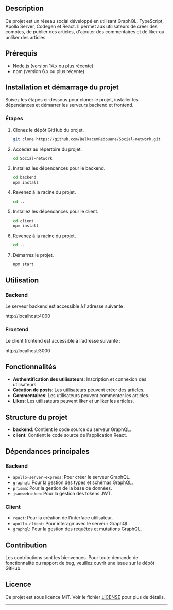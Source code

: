 ## Description

Ce projet est un réseau social développé en utilisant GraphQL, TypeScript, Apollo Server, Codegen et React. Il permet aux utilisateurs de créer des comptes, de publier des articles, d'ajouter des commentaires et de liker ou unliker des articles.

## Prérequis

- Node.js (version 14.x ou plus récente)
- npm (version 6.x ou plus récente)

## Installation et démarrage du projet

Suivez les étapes ci-dessous pour cloner le projet, installer les dépendances et démarrer les serveurs backend et frontend.

### Étapes

1. Clonez le dépôt GitHub du projet.
    ```bash
    git clone https://github.com/BelkacemRedouane/Social-network.git

2. Accédez au répertoire du projet.
    ```bash
    cd Social-network
    ```

3. Installez les dépendances pour le backend.
    ```bash
    cd backend
    npm install
    ```

4. Revenez à la racine du projet.
    ```bash
    cd ..
    ```

5. Installez les dépendances pour le client.
    ```bash
    cd client
    npm install
    ```

6. Revenez à la racine du projet.
    ```bash
    cd ..
    ```

7. Démarrez le projet.
    ```bash
    npm start
    ```

## Utilisation

### Backend

Le serveur backend est accessible à l'adresse suivante :

http://localhost:4000


### Frontend

Le client frontend est accessible à l'adresse suivante :

http://localhost:3000


## Fonctionnalités

- **Authentification des utilisateurs**: Inscription et connexion des utilisateurs.
- **Création de posts**: Les utilisateurs peuvent créer des articles.
- **Commentaires**: Les utilisateurs peuvent commenter les articles.
- **Likes**: Les utilisateurs peuvent liker et unliker les articles.

## Structure du projet

- **backend**: Contient le code source du serveur GraphQL.
- **client**: Contient le code source de l'application React.

## Dépendances principales

### Backend

- `apollo-server-express`: Pour créer le serveur GraphQL.
- `graphql`: Pour la gestion des types et schémas GraphQL.
- `prisma`: Pour la gestion de la base de données.
- `jsonwebtoken`: Pour la gestion des tokens JWT.

### Client

- `react`: Pour la création de l'interface utilisateur.
- `apollo-client`: Pour interagir avec le serveur GraphQL.
- `graphql`: Pour la gestion des requêtes et mutations GraphQL.

## Contribution

Les contributions sont les bienvenues. Pour toute demande de fonctionnalité ou rapport de bug, veuillez ouvrir une issue sur le dépôt GitHub.


## Licence

Ce projet est sous licence MIT. Voir le fichier [LICENSE](LICENSE) pour plus de détails.

---

